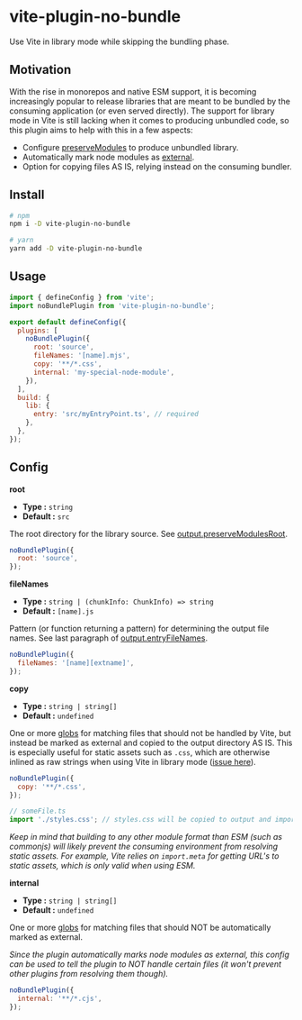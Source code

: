 # vite-plugin-no-bundle

Use Vite in library mode while skipping the bundling phase.

## Motivation

With the rise in monorepos and native ESM support, it is becoming increasingly popular to release
libraries that are meant to be bundled by the consuming application (or even served directly).
The support for library mode in Vite is still lacking when it comes to producing unbundled code,
so this plugin aims to help with this in a few aspects:

- Configure [preserveModules](https://rollupjs.org/guide/en/#outputpreservemodules) to produce unbundled library.
- Automatically mark node modules as [external](https://rollupjs.org/guide/en/#external).
- Option for copying files AS IS, relying instead on the consuming bundler.

## Install

```bash
# npm
npm i -D vite-plugin-no-bundle

# yarn
yarn add -D vite-plugin-no-bundle
```

## Usage

```js
import { defineConfig } from 'vite';
import noBundlePlugin from 'vite-plugin-no-bundle';

export default defineConfig({
  plugins: [
    noBundlePlugin({
      root: 'source',
      fileNames: '[name].mjs',
      copy: '**/*.css',
      internal: 'my-special-node-module',
    }),
  ],
  build: {
    lib: {
      entry: 'src/myEntryPoint.ts', // required
    },
  },
});
```

## Config

**root**

- **Type :** `string`
- **Default :** `src`

The root directory for the library source.
See [output.preserveModulesRoot](https://rollupjs.org/guide/en/#outputpreservemodulesroot).

```js
noBundlePlugin({
  root: 'source',
});
```

**fileNames**

- **Type :** `string | (chunkInfo: ChunkInfo) => string`
- **Default :** `[name].js`

Pattern (or function returning a pattern) for determining the output file names.
See last paragraph of [output.entryFileNames](https://rollupjs.org/guide/en/#outputentryfilenames).

```js
noBundlePlugin({
  fileNames: '[name][extname]',
});
```

**copy**

- **Type :** `string | string[]`
- **Default :** `undefined`

One or more [globs](https://github.com/micromatch/micromatch) for matching files that should not
be handled by Vite, but instead be marked as external and copied to the output directory AS IS.
This is especially useful for static assets such as `.css`, which are otherwise inlined as raw
strings when using Vite in library mode ([issue here](https://github.com/vitejs/vite/issues/4454)).

```js
noBundlePlugin({
  copy: '**/*.css',
});

// someFile.ts
import './styles.css'; // styles.css will be copied to output and import remains unchanged
```

_Keep in mind that building to any other module format than ESM (such as commonjs) will likely
prevent the consuming environment from resolving static assets. For example, Vite relies on
`import.meta` for getting URL's to static assets, which is only valid when using ESM._

**internal**

- **Type :** `string | string[]`
- **Default :** `undefined`

One or more [globs](https://github.com/micromatch/micromatch) for matching files that should NOT
be automatically marked as external.

_Since the plugin automatically marks node modules as external, this config can be used to tell
the plugin to NOT handle certain files (it won't prevent other plugins from resolving them though)._

```js
noBundlePlugin({
  internal: '**/*.cjs',
});
```
